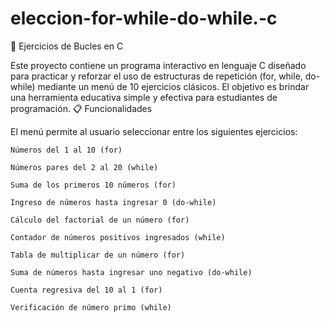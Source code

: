 # eleccion-for-while-do-while.-c
🧮 Ejercicios de Bucles en C

Este proyecto contiene un programa interactivo en lenguaje C diseñado para practicar y reforzar el uso de estructuras de repetición (for, while, do-while) mediante un menú de 10 ejercicios clásicos. El objetivo es brindar una herramienta educativa simple y efectiva para estudiantes de programación.
📋 Funcionalidades

El menú permite al usuario seleccionar entre los siguientes ejercicios:

    Números del 1 al 10 (for)

    Números pares del 2 al 20 (while)

    Suma de los primeros 10 números (for)

    Ingreso de números hasta ingresar 0 (do-while)

    Cálculo del factorial de un número (for)

    Contador de números positivos ingresados (while)

    Tabla de multiplicar de un número (for)

    Suma de números hasta ingresar uno negativo (do-while)

    Cuenta regresiva del 10 al 1 (for)

    Verificación de número primo (while)
